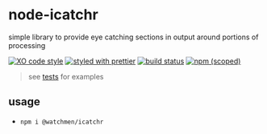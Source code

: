 # node-icatchr

simple library to provide eye catching sections in output around portions of processing

[![XO code style](https://img.shields.io/badge/code_style-XO-5ed9c7.svg)](https://github.com/sindresorhus/xo)
[![styled with prettier](https://img.shields.io/badge/styled_with-prettier-ff69b4.svg)](https://github.com/prettier/prettier)
[![build status](https://github.com/the-watchmen/node-icatchr/actions/workflows/release.yaml/badge.svg)](https://github.com/the-watchmen/node-icatchr/actions)
[![npm (scoped)](https://img.shields.io/npm/v/@watchmen/debug.svg)](https://www.npmjs.com/package/@watchmen/debug)

> see [tests](test) for examples

## usage

- `npm i @watchmen/icatchr`
